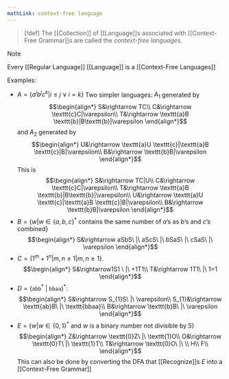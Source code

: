 ```yaml
---
mathLink: context-free language
---
```

>[!def]
>The [[Collection]] of [[Language]]s associated with [[Context-Free Grammar]]s are called the *context-free languages*.

>[!note]
>Every [[Regular Language]] [[Language]] is a [[Context-Free Languages]]


Examples:
- $A=\{a^{i}b^{j}c^{k}|i≤j\lor i=k\}$
Two simpler languages: $A_{1}$ generated by $$\begin{align*}
S&\rightarrow TC\\
C&\rightarrow \texttt{c}C|\varepsilon\\
T&\rightarrow \texttt{a}B \texttt{b}|B\texttt{b}|\varepsilon
\end{align*}$$and $A_{2}$ generated by $$\begin{align*}
U&\rightarrow \texttt{a}U \texttt{c}|\texttt{a}B \texttt{c}|B|\varepsilon\\
B&\rightarrow \texttt{b}B|\varepsilon
\end{align*}$$
This is $$\begin{align*}
S&\rightarrow TC|U\\
C&\rightarrow \texttt{c}C|\varepsilon\\
T&\rightarrow \texttt{a}B \texttt{b}|B\texttt{b}|\varepsilon\\
U&\rightarrow \texttt{a}U \texttt{c}|\texttt{a}B \texttt{c}|B|\varepsilon\\
B&\rightarrow \texttt{b}B|\varepsilon
\end{align*}$$
- $B=\{w|w\in\{a,b,c\}^{*}\text{ contains the same number of }a \text{'s as }b \text{'s and }c \text{'s combined}\}$ $$\begin{align*}
S&\rightarrow aSbS\ |\ aScS\ |\ bSaS\ |\ cSaS\ |\ \varepsilon
\end{align*}$$
- $C=\{1^{m}+1^{n}|m,n≥1|m,n≥1\}$. $$\begin{align*}
S&\rightarrow1S1 \ |\ +1T1\\
T&\rightarrow 1T1\ |\ 1=1
\end{align*}$$
- $D=(\texttt{abb}^{*}\ |\ \texttt{bbaa})^{*}$: $$\begin{align*}
S&\rightarrow S_{1}S\ |\ \varepsilon\\
S_{1}&\rightarrow \texttt{ab}B\ |\ \texttt{bbaa}\\
B&\rightarrow \texttt{b}B\ |\ \varepsilon
\end{align*}$$
- $E=\{w|w\in\{0,1\}^{*}\text{ and }w\text{ is a binary number not divisible by }5\}$ $$\begin{align*}
Z&\rightarrow \texttt{0}Z\ |\ \texttt{1}O\\
O&\rightarrow \texttt{0}T\ |\ \texttt{1}T\\
T&\rightarrow \texttt{0}O\ |\ \\
H\\
F\\
\end{align*}$$This can also be done by converting the DFA that [[Recognize]]s $E$ into a [[Context-Free Grammar]]